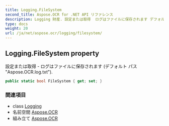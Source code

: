 ```yaml
---
title: Logging.FileSystem
second_title: Aspose.OCR for .NET API リファレンス
description: Logging 財産. 設定または取得  ログはファイルに保存されます デフォルト パス Aspose.OCR.log.txt.
type: docs
weight: 20
url: /ja/net/aspose.ocr/logging/filesystem/
---
```

## Logging.FileSystem property

設定または取得 - ログはファイルに保存されます (デフォルト パス "Aspose.OCR.log.txt").

```csharp
public static bool FileSystem { get; set; }
```

### 関連項目

* class [Logging](../)
* 名前空間 [Aspose.OCR](../../logging/)
* 組み立て [Aspose.OCR](../../../)


